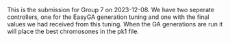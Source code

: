This is the submission for Group 7 on 2023-12-08. 
We have two seperate controllers, one for the EasyGA generation tuning and one with the final values we had received from this tuning.
When the GA generations are run it will place the best chromosones in the pk1 file.
